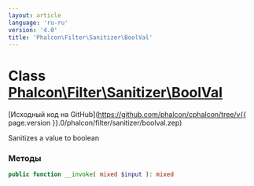 ```yaml
---
layout: article
language: 'ru-ru'
version: '4.0'
title: 'Phalcon\Filter\Sanitizer\BoolVal'
---
```

# Class [Phalcon\Filter\Sanitizer\BoolVal](Phalcon_Filter_Sanitizer_BoolVal)

[Исходный код на GitHub](https://github.com/phalcon/cphalcon/tree/v{{ page.version }}.0/phalcon/filter/sanitizer/boolval.zep)

Sanitizes a value to boolean

### Методы

```php
public function __invoke( mixed $input ): mixed
```